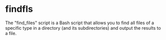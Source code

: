 # findfls
The "find_files" script is a Bash script that allows you to find all files of a specific type in a directory (and its subdirectories) and output the results to a file.
